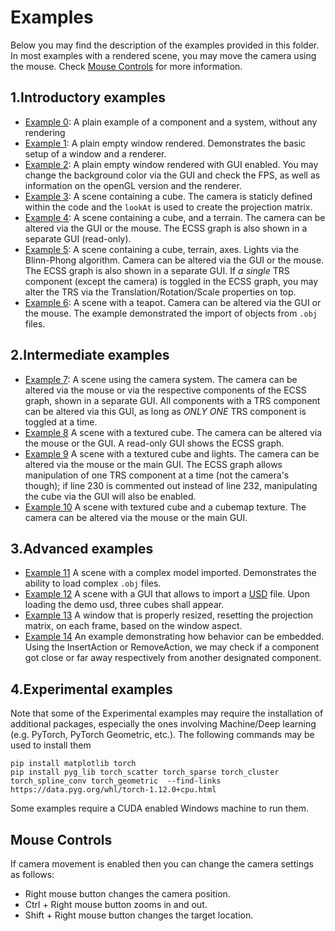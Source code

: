 # Examples

Below you may find the description of the examples provided in this folder. In most examples with a rendered scene, 
you may move the camera using the mouse. Check [Mouse Controls](#mouse-controls) for more information.

## 1.Introductory examples

  * [Example 0](./1.Introductory/example_0_ComponentSystem.py): A plain example of a component and a system, without any rendering
  * [Example 1](./1.Introductory/example_1_empty_window.py): A plain empty window rendered. Demonstrates the basic setup of a window and a renderer.
  * [Example 2](./1.Introductory/example_2_empty_window_with_GUI.py): A plain empty window rendered with GUI enabled. You may change the background color via the GUI and check the FPS, as well as information on the openGL version and the renderer.
  * [Example 3](./1.Introductory/example_3_cube_lookAt.py): A scene containing a cube. The camera is staticly defined within the code and the `lookAt` is used to create the projection matrix. 
  * [Example 4](./1.Introductory/example_4_cube_axes_terrain.py): A scene containing a cube, and a terrain. 
  The camera can be altered via the GUI or the mouse. The ECSS graph is also shown in a separate GUI (read-only).
  * [Example 5](./1.Introductory/example_5_lights_cube.py): A scene containing a cube, terrain, axes. Lights via 
  the Blinn-Phong algorithm. Camera can be altered via the GUI or the mouse. The ECSS graph is also shown in a separate GUI. 
  If *a single* TRS component (except the camera) is toggled in the ECSS graph, you may alter the TRS via the Translation/Rotation/Scale properties on top.
  * [Example 6](./1.Introductory/example_6_import_objects.py): A scene with a teapot. Camera can be altered via the GUI or the mouse. The example demonstrated the import of objects from `.obj` files.
  
## 2.Intermediate examples

  * [Example 7](./2.Intermediate/example_7_cameraSystem.py): A scene using the camera system. The camera can be altered via the mouse or via the respective components of the ECSS graph, shown in a separate GUI. All components with a TRS component can be altered via this GUI, as long as *ONLY ONE* TRS component is toggled at a time.
  * [Example 8](./2.Intermediate/example_8_textures.py) A scene with a textured cube. The camera can be altered via the mouse or the GUI. A read-only GUI shows the ECSS graph.
  * [Example 9](./2.Intermediate/example_9_textures_with_lights.py) A scene with a textured cube and lights. The camera can be altered via the mouse or the main GUI. The ECSS graph allows manipulation of one TRS component at a time (not the camera's though); if line 230 is commented out instead of line 232, manipulating the cube via the GUI will also be enabled.
  * [Example 10](./2.Intermediate/example_10_cube_mapping.py) A scene with textured cube and a cubemap texture. The camera can be altered via the mouse or the main GUI.  

## 3.Advanced examples

  * [Example 11](./3.Advanced/example_11_universal_importer_advanced_lighting.py) A scene with a complex model 
  imported. Demonstrates the ability to load complex `.obj` files.
  * [Example 12](./3.Advanced/example_12_usd_scene.py) A scene with a GUI that allows to import a [USD](https://openusd.org/release/index.html) file. Upon loading the demo usd, three cubes shall appear.
  * [Example 13](./3.Advanced/example_13_proper_resize.py) A window that is properly resized, resetting the 
  projection matrix, on each frame, based on the window aspect. 
  * [Example 14](./3.Advanced/example_14_ECS_behavior.py) An example demonstrating how behavior can be embedded. Using the InsertAction or RemoveAction, we may check if a component got close or far away respectively from another designated component. 


## 4.Experimental examples

Note that some of the Experimental examples may require the installation of additional packages, especially the ones
involving Machine/Deep learning (e.g. PyTorch, PyTorch Geometric, etc.). The following commands may be used to install them

```
pip install matplotlib torch
pip install pyg_lib torch_scatter torch_sparse torch_cluster torch_spline_conv torch_geometric  --find-links https://data.pyg.org/whl/torch-1.12.0+cpu.html
```

Some examples require a CUDA enabled Windows machine to run them. 


## Mouse Controls <a name="mouse-controls"></a>

If camera movement is enabled then you can change the camera settings as follows:

  * Right mouse button changes the camera position.
  * Ctrl + Right mouse button zooms in and out.
  * Shift + Right mouse button changes the target location.